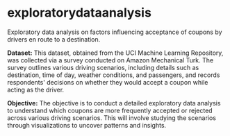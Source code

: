 # exploratorydataanalysis
Exploratory data analysis on factors influencing acceptance of coupons by drivers en route to a destination.


**Dataset:**
This dataset, obtained from the UCI Machine Learning Repository, was collected via a survey conducted on Amazon Mechanical Turk. The survey outlines various driving scenarios, including details such as destination, time of day, weather conditions, and passengers, and records respondents' decisions on whether they would accept a coupon while acting as the driver.

**Objective:**
The objective is to conduct a detailed exploratory data analysis to understand which coupons are more frequently accepted or rejected across various driving scenarios. This will involve studying the scenarios through visualizations to uncover patterns and insights.





